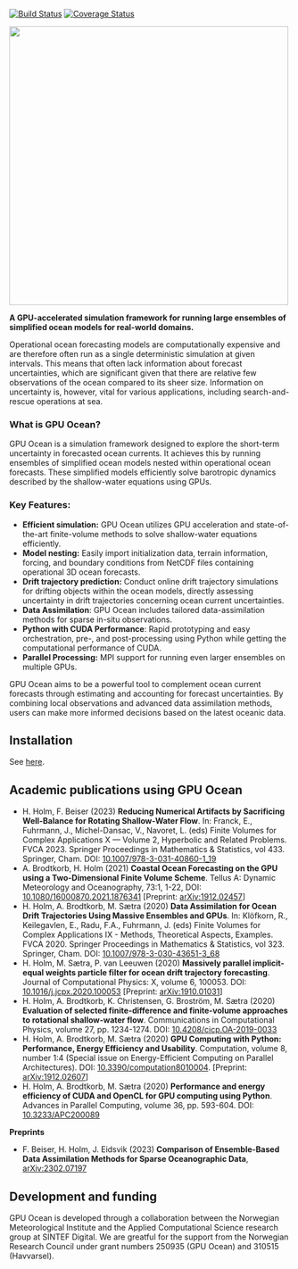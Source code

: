 [![Build Status](https://travis-ci.org/metno/gpu-ocean.svg?branch=master)](https://travis-ci.org/metno/gpu-ocean)
[![Coverage Status](https://coveralls.io/repos/github/metno/gpu-ocean/badge.svg?branch=master)](https://coveralls.io/github/metno/gpu-ocean?branch=master)




<img src="https://github.com/havahol/io-pages-test/assets/5363644/673ca82e-dc40-456b-8d49-4d29084f685a" width=500>

 
**A GPU-accelerated simulation framework for running large ensembles of simplified ocean models for real-world domains.**

Operational ocean forecasting models are computationally expensive and are therefore often run as a single deterministic simulation at given intervals. This means that often lack information about forecast uncertainties, which are significant given that there are relative few observations of the ocean compared to its sheer size. Information on uncertainty is, however, vital for various applications, including search-and-rescue operations at sea.

### What is GPU Ocean?
GPU Ocean is a simulation framework designed to explore the short-term uncertainty in forecasted ocean currents. It achieves this by running ensembles of simplified ocean models nested within operational ocean forecasts. These simplified models efficiently solve barotropic dynamics described by the shallow-water equations using GPUs.

### Key Features:

* **Efficient simulation:** GPU Ocean utilizes GPU acceleration and state-of-the-art finite-volume methods to solve shallow-water equations efficiently.
* **Model nesting:**  Easily import initialization data, terrain information, forcing, and boundary conditions from NetCDF files containing operational 3D ocean forecasts.
* **Drift trajectory prediction:** Conduct online drift trajectory simulations for drifting objects within the ocean models, directly assessing uncertainty in drift trajectories concerning ocean current uncertainties.
* **Data Assimilation**: GPU Ocean includes tailored data-assimilation methods for sparse in-situ observations.
* **Python with CUDA Performance**: Rapid prototyping and easy orchestration, pre-, and post-processing using Python while getting the computational performance of CUDA.
* **Parallel Processing:** MPI support for running even larger ensembles on multiple GPUs. 


GPU Ocean aims to be a powerful tool to complement ocean current forecasts through estimating and accounting for forecast uncertainties. By combining local observations and advanced data assimilation methods, users can make more informed decisions based on the latest oceanic data.

## Installation
See [here](https://github.com/metno/gpuocean/wiki/Installation).

## Academic publications using GPU Ocean
* H. Holm, F. Beiser (2023) **Reducing Numerical Artifacts by Sacrificing Well-Balance for Rotating Shallow-Water Flow**. In: Franck, E., Fuhrmann, J., Michel-Dansac, V., Navoret, L. (eds) Finite Volumes for Complex Applications X — Volume 2, Hyperbolic and Related Problems. FVCA 2023. Springer Proceedings in Mathematics & Statistics, vol 433. Springer, Cham. DOI: [10.1007/978-3-031-40860-1_19](https://doi.org/10.1007/978-3-031-40860-1_19)
*	A. Brodtkorb, H. Holm (2021) **Coastal Ocean Forecasting on the GPU using a Two-Dimensional Finite Volume Scheme**. Tellus A: Dynamic Meteorology and Oceanography, 73:1, 1-22, DOI: [10.1080/16000870.2021.1876341](https://doi.org/10.1080/16000870.2021.1876341) [Preprint: [arXiv:1912.02457](https://arxiv.org/abs/1912.02457)]
*	H. Holm, A. Brodtkorb, M. Sætra (2020) **Data Assimilation for Ocean Drift Trajectories Using Massive Ensembles and GPUs**. In: Klöfkorn, R., Keilegavlen, E., Radu, F.A., Fuhrmann, J. (eds) Finite Volumes for Complex Applications IX - Methods, Theoretical Aspects, Examples. FVCA 2020. Springer Proceedings in Mathematics & Statistics, vol 323. Springer, Cham. DOI: [10.1007/978-3-030-43651-3_68](https://doi.org/10.1007/978-3-030-43651-3_68)
*	H. Holm, M. Sætra, P. van Leeuwen (2020) **Massively parallel implicit-equal weights particle filter for ocean drift trajectory forecasting**. Journal of Computational Physics: X, volume 6, 100053. DOI: [10.1016/j.jcpx.2020.100053](https://doi.org/10.1016/j.jcpx.2020.100053) [Preprint: [arXiv:1910.01031](https://arxiv.org/abs/1910.01031)]
* H. Holm, A. Brodtkorb, K. Christensen, G. Broström, M. Sætra (2020) **Evaluation of selected finite-difference and finite-volume approaches to rotational shallow-water flow**. Communications in Computational Physics, volume 27, pp. 1234-1274. DOI: [10.4208/cicp.OA-2019-0033](https://doi.org/10.4208/cicp.OA-2019-0033)
* H. Holm, A. Brodtkorb, M. Sætra (2020) **GPU Computing with Python: Performance, Energy Efficiency and Usability**. Computation, volume 8, number 1:4 (Special issue on Energy-Efficient Computing on Parallel Architectures). DOI: [10.3390/computation8010004](https://doi.org/10.3390/computation8010004). [Preprint: [arXiv:1912.02607](https://arxiv.org/abs/1912.02607)]
*	H. Holm, A. Brodtkorb, M. Sætra (2020) **Performance and energy efficiency of CUDA and OpenCL for GPU computing using Python**. Advances in Parallel Computing, volume 36, pp. 593-604. DOI: [10.3233/APC200089](https://doi.org/10.3233/APC200089)


**Preprints**
* F. Beiser, H. Holm, J. Eidsvik (2023) **Comparison of Ensemble-Based Data Assimilation Methods for Sparse Oceanographic Data**, [arXiv:2302.07197](https://arxiv.org/abs/2302.07197)



## Development and funding
GPU Ocean is developed through a collaboration between the Norwegian Meteorological Institute and the Applied Computational Science research group at SINTEF Digital. We are greatful for the support from the Norwegian Research Council under grant numbers 250935 (GPU Ocean) and 310515 (Havvarsel).
